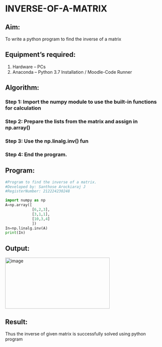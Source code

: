 # INVERSE-OF-A-MATRIX
## Aim:
To write a python program to find the inverse of a matrix
## Equipment’s required:
1. 	Hardware – PCs
2. 	Anaconda – Python 3.7 Installation / Moodle-Code Runner
## Algorithm:
### Step 1: Import the numpy module to use the built-in functions for calculation
### Step 2: Prepare the lists from the matrix and assign in np.array()
### Step 3: Use the np.linalg.inv() fun
### Step 4: End the program.

## Program:
```python
#Program to find the inverse of a matrix.
#Developed by: Santhose Arockiaraj J
#RegisterNumber: 212224230248

import numpy as np
A=np.array([
            [6,2,3],
            [3,1,1],
            [10,3,4]
            ])
In=np.linalg.inv(A)
print(In)
```
## Output:

<img width="335" height="164" alt="image" src="https://github.com/user-attachments/assets/20d2d997-40eb-4f3a-8a51-7d2cbd7e17ba" />

## Result:
Thus the inverse of given matrix is successfully solved using python program

